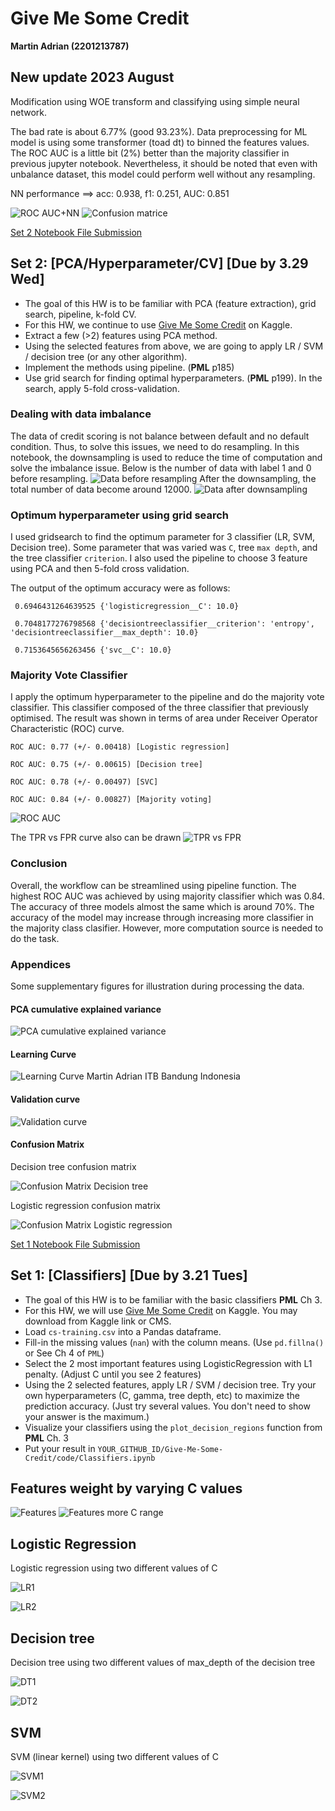 # Give Me Some Credit
__Martin Adrian (2201213787)__

## New update 2023 August

Modification using WOE transform and classifying using simple neural network.

The bad rate is about 6.77% (good 93.23%). Data preprocessing for ML model is using some transformer (toad dt) to binned the features values. The ROC AUC is a little bit (2%) better than the majority classifier in previous jupyter notebook. Nevertheless, it should be noted that even with unbalance dataset, this model could perform well without any resampling.

NN performance ==> acc:	 0.938, f1:	 0.251, AUC:	 0.851

![ROC AUC+NN](https://github.com/martinbandung/Give-Me-Some-Credit/blob/main/code/images/ROC_AUC_new.png)
![Confusion matrice](https://github.com/martinbandung/Give-Me-Some-Credit/blob/main/code/images/confusion_matrix_dt_nn_bin1.png)

[Set 2 Notebook File Submission](https://github.com/martinbandung/Give-Me-Some-Credit/blob/main/code/Classifiers2.ipynb)

## Set 2: [PCA/Hyperparameter/CV] [Due by 3.29 Wed]
  * The goal of this HW is to be familiar with PCA (feature extraction), grid search, pipeline, k-fold CV. 
  * For this HW, we continue to use [Give Me Some Credit]([http://archive.ics.uci.edu/ml/datasets/Polish+companies+bankruptcy+data](https://www.kaggle.com/datasets/brycecf/give-me-some-credit-dataset)) on Kaggle. 
  * Extract a few (>2) features using PCA method.
  * Using the selected features from above, we are going to apply LR / SVM / decision tree (or any other algorithm). 
  * Implement the methods using pipeline. (__PML__ p185)
  * Use grid search for finding optimal hyperparameters. (__PML__ p199). In the search, apply 5-fold cross-validation.
  

### Dealing with data imbalance

The data of credit scoring is not balance between default and no default condition. Thus, to solve this issues, we need to do resampling. In this notebook, the downsampling is used to reduce the time of computation and solve the imbalance issue. Below is the number of data with label 1 and 0 before resampling.
![Data before resampling](https://github.com/martinbandung/Give-Me-Some-Credit/blob/main/code/images/data_beforeresample_dist.png)
After the downsampling, the total number of data become around 12000.
![Data after downsampling](https://github.com/martinbandung/Give-Me-Some-Credit/blob/main/code/images/data_downsample_dist.png)

### Optimum hyperparameter using grid search

I used gridsearch to find the optimum parameter for 3 classifier (LR, SVM, Decision tree). Some parameter that was varied was `C`, tree `max depth`, and the tree classifier `criterion`. I also used the pipeline to choose 3 feature using PCA and then 5-fold cross validation.

The output of the optimum accuracy were as follows:

`
0.6946431264639525
{'logisticregression__C': 10.0}`

`
0.7048177276798568
{'decisiontreeclassifier__criterion': 'entropy', 'decisiontreeclassifier__max_depth': 10.0}`

`
0.7153645656263456
{'svc__C': 10.0}`

### Majority Vote Classifier

I apply the optimum hyperparameter to the pipeline and do the majority vote classifier. This classifier composed of the three classifier that previously optimised. The result was shown in terms of area under Receiver Operator Characteristic (ROC) curve.

`
ROC AUC: 0.77 (+/- 0.00418) [Logistic regression]
`

`
ROC AUC: 0.75 (+/- 0.00615) [Decision tree]
`

`
ROC AUC: 0.78 (+/- 0.00497) [SVC]
`

`
ROC AUC: 0.84 (+/- 0.00827) [Majority voting]
`

![ROC AUC](https://github.com/martinbandung/Give-Me-Some-Credit/blob/main/code/images/ROC_AUC.png)

The TPR vs FPR curve also can be drawn
![TPR vs FPR](https://github.com/martinbandung/Give-Me-Some-Credit/blob/main/code/images/TPRvsFPR.png)

### Conclusion
Overall, the workflow can be streamlined using pipeline function. The highest ROC AUC was achieved by using majority classifier which was 0.84. The accuracy of three models almost the same which is around 70%. The accuracy of the model may increase through increasing more classifier in the majority class clasifier. However, more computation source is needed to do the task.

### Appendices
Some supplementary figures for illustration during processing the data.

#### PCA cumulative explained variance
![PCA cumulative explained variance](https://github.com/martinbandung/Give-Me-Some-Credit/blob/main/code/images/pca_cumulative_expvariance.png)

#### Learning Curve
![Learning Curve Martin Adrian ITB Bandung Indonesia](https://github.com/martinbandung/Give-Me-Some-Credit/blob/main/code/images/learning_curve.png)

#### Validation curve
![Validation curve](https://github.com/martinbandung/Give-Me-Some-Credit/blob/main/code/images/validation_curve.png)

#### Confusion Matrix

Decision tree confusion matrix

![Confusion Matrix Decision tree](https://github.com/martinbandung/Give-Me-Some-Credit/blob/main/code/images/confusion_matrix_dt.png)

Logistic regression confusion matrix

![Confusion Matrix Logistic regression](https://github.com/martinbandung/Give-Me-Some-Credit/blob/main/code/images/confusion_matrix_lr.png)

[Set 1 Notebook File Submission](https://github.com/martinbandung/Give-Me-Some-Credit/blob/main/code/Classifiers.ipynb)

## Set 1: [Classifiers] [Due by 3.21 Tues]
  * The goal of this HW is to be familiar with the basic classifiers __PML__ Ch 3. 
  * For this HW, we will use [Give Me Some Credit]([http://archive.ics.uci.edu/ml/datasets/Polish+companies+bankruptcy+data](https://www.kaggle.com/datasets/brycecf/give-me-some-credit-dataset)) on Kaggle. You may download from Kaggle link or CMS.
  * Load `cs-training.csv` into a Pandas dataframe.
  * Fill-in the missing values (`nan`) with the column means. (Use `pd.fillna()` or See Ch 4 of `PML`)
  * Select the 2 most important features using LogisticRegression with L1 penalty. (Adjust C until you see 2 features)
  * Using the 2 selected features, apply LR / SVM / decision tree. Try your own hyperparameters (C, gamma, tree depth, etc) to maximize the prediction accuracy. (Just try several values. You don't need to show your answer is the maximum.)
  * Visualize your classifiers using the `plot_decision_regions` function from __PML__ Ch. 3
  * Put your result in `YOUR_GITHUB_ID/Give-Me-Some-Credit/code/Classifiers.ipynb`

## Features weight by varying C values
![Features](https://github.com/martinbandung/Give-Me-Some-Credit/blob/main/code/images/plot_C2.png)
![Features more C range](https://github.com/martinbandung/Give-Me-Some-Credit/blob/main/code/images/plot_C.png)

## Logistic Regression
Logistic regression using two different values of C

![LR1](https://github.com/martinbandung/Give-Me-Some-Credit/blob/main/code/images/lr01.png)

![LR2](https://github.com/martinbandung/Give-Me-Some-Credit/blob/main/code/images/lr02.png)

## Decision tree
Decision tree using two different values of max_depth of the decision tree

![DT1](https://github.com/martinbandung/Give-Me-Some-Credit/blob/main/code/images/decision_depth5.png)

![DT2](https://github.com/martinbandung/Give-Me-Some-Credit/blob/main/code/images/decision_depth1000.png)

## SVM
SVM (linear kernel) using two different values of C

![SVM1](https://github.com/martinbandung/Give-Me-Some-Credit/blob/main/code/images/svm_lin_c_0001.png)

![SVM2](https://github.com/martinbandung/Give-Me-Some-Credit/blob/main/code/images/svm_lin_c_10.png)

<!--
<img src="https://github.com/martinbandung/Give-Me-Some-Credit/blob/main/code/images/lr01.png" width="50" height="50">
<img src="https://github.com/martinbandung/Give-Me-Some-Credit/blob/main/code/images/lr02.png" width="50" height="50">
-->


